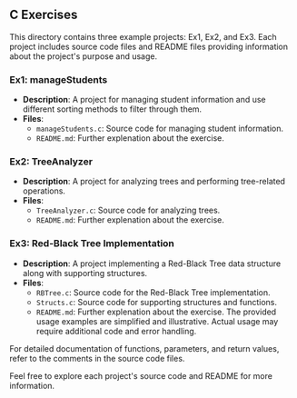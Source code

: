 ## C Exercises

This directory contains three example projects: Ex1, Ex2, and Ex3. Each project includes source code files and README files providing information about the project's purpose and usage.

### Ex1: manageStudents

- **Description**: A project for managing student information and use different sorting methods to filter through them.
- **Files**:
  - `manageStudents.c`: Source code for managing student information.
  - `README.md`: Further explenation about the exercise.

### Ex2: TreeAnalyzer

- **Description**: A project for analyzing trees and performing tree-related operations.
- **Files**:
  - `TreeAnalyzer.c`: Source code for analyzing trees.
  - `README.md`: Further explenation about the exercise.

### Ex3: Red-Black Tree Implementation

- **Description**: A project implementing a Red-Black Tree data structure along with supporting structures.
- **Files**:
  - `RBTree.c`: Source code for the Red-Black Tree implementation.
  - `Structs.c`: Source code for supporting structures and functions.
  - `README.md`: Further explenation about the exercise.
The provided usage examples are simplified and illustrative. Actual usage may require additional code and error handling.

For detailed documentation of functions, parameters, and return values, refer to the comments in the source code files.

Feel free to explore each project's source code and README for more information.


